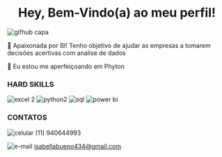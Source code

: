 <h1 align="center">Hey, Bem-Vindo(a) ao meu perfil!</h1>

![gifhub capa](https://user-images.githubusercontent.com/112008347/187037726-7971abd8-31d8-47aa-9427-d8a8f717385d.png)


🎯 Apaixonada por BI! Tenho objetivo de ajudar as empresas a tomarem decisões acertivas com analise de dados

🌱  Eu estou me aperfeiçoando em Phyton

<h3 align="left"> HARD SKILLS </h1>

![excel 2](https://github.com/Isabella-Bueno/Isabella-Bueno/assets/112008347/9b232aef-9012-4cb6-8dc4-82a6f2f52c30)
![python2](https://github.com/Isabella-Bueno/Isabella-Bueno/assets/112008347/77a5d315-03e4-44c2-8a7a-5a76c2ea625e)
![sql](https://github.com/Isabella-Bueno/Isabella-Bueno/assets/112008347/904ac921-2122-4267-ab23-28ab5cdc4b8d)
![power bi](https://github.com/Isabella-Bueno/Isabella-Bueno/assets/112008347/5dd34e84-94f4-4817-97c9-1c358e1c6f33)



<h3 align="left"> CONTATOS </h1>

![celular](https://github.com/Isabella-Bueno/Isabella-Bueno/assets/112008347/34575337-b763-455b-bea7-f3f60d14a044)
 (11) 940644993

![e-mail](https://github.com/Isabella-Bueno/Isabella-Bueno/assets/112008347/aba99b41-fafb-4682-a513-11fe8384c7a7)
 isabellabueno434@gmail.com


